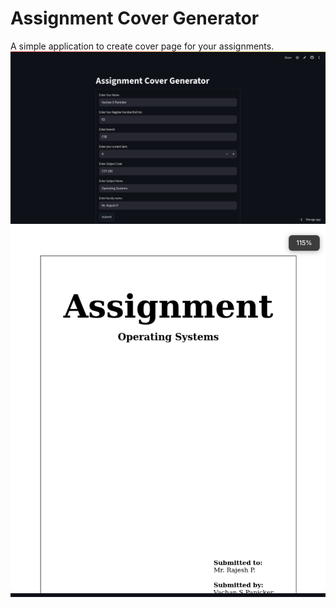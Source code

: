 # Assignment Cover Generator
A simple application to create cover page for your assignments.
![alt text](image.png)
![alt text](image-1.png)